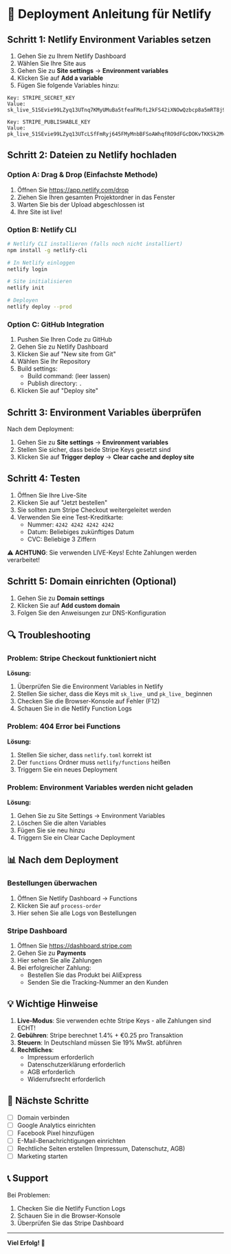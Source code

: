 # 🚀 Deployment Anleitung für Netlify

## Schritt 1: Netlify Environment Variables setzen

1. Gehen Sie zu Ihrem Netlify Dashboard
2. Wählen Sie Ihre Site aus
3. Gehen Sie zu **Site settings** → **Environment variables**
4. Klicken Sie auf **Add a variable**
5. Fügen Sie folgende Variables hinzu:

```
Key: STRIPE_SECRET_KEY
Value: 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
```

```
Key: STRIPE_PUBLISHABLE_KEY  
Value: pk_live_51SEvie99LZyq13UTcLSfFmRyj645FMyMnbBFSoAWhqfRO9dFGcDOKvTKKSk2MvYOEfgY5ESBaZCN0raZC3IYQHqE00lETa6zjs
```

## Schritt 2: Dateien zu Netlify hochladen

### Option A: Drag & Drop (Einfachste Methode)

1. Öffnen Sie https://app.netlify.com/drop
2. Ziehen Sie Ihren gesamten Projektordner in das Fenster
3. Warten Sie bis der Upload abgeschlossen ist
4. Ihre Site ist live!

### Option B: Netlify CLI

```bash
# Netlify CLI installieren (falls noch nicht installiert)
npm install -g netlify-cli

# In Netlify einloggen
netlify login

# Site initialisieren
netlify init

# Deployen
netlify deploy --prod
```

### Option C: GitHub Integration

1. Pushen Sie Ihren Code zu GitHub
2. Gehen Sie zu Netlify Dashboard
3. Klicken Sie auf "New site from Git"
4. Wählen Sie Ihr Repository
5. Build settings:
   - Build command: (leer lassen)
   - Publish directory: `.`
6. Klicken Sie auf "Deploy site"

## Schritt 3: Environment Variables überprüfen

Nach dem Deployment:

1. Gehen Sie zu **Site settings** → **Environment variables**
2. Stellen Sie sicher, dass beide Stripe Keys gesetzt sind
3. Klicken Sie auf **Trigger deploy** → **Clear cache and deploy site**

## Schritt 4: Testen

1. Öffnen Sie Ihre Live-Site
2. Klicken Sie auf "Jetzt bestellen"
3. Sie sollten zum Stripe Checkout weitergeleitet werden
4. Verwenden Sie eine Test-Kreditkarte:
   - Nummer: `4242 4242 4242 4242`
   - Datum: Beliebiges zukünftiges Datum
   - CVC: Beliebige 3 Ziffern

⚠️ **ACHTUNG**: Sie verwenden LIVE-Keys! Echte Zahlungen werden verarbeitet!

## Schritt 5: Domain einrichten (Optional)

1. Gehen Sie zu **Domain settings**
2. Klicken Sie auf **Add custom domain**
3. Folgen Sie den Anweisungen zur DNS-Konfiguration

## 🔍 Troubleshooting

### Problem: Stripe Checkout funktioniert nicht

**Lösung:**
1. Überprüfen Sie die Environment Variables in Netlify
2. Stellen Sie sicher, dass die Keys mit `sk_live_` und `pk_live_` beginnen
3. Checken Sie die Browser-Konsole auf Fehler (F12)
4. Schauen Sie in die Netlify Function Logs

### Problem: 404 Error bei Functions

**Lösung:**
1. Stellen Sie sicher, dass `netlify.toml` korrekt ist
2. Der `functions` Ordner muss `netlify/functions` heißen
3. Triggern Sie ein neues Deployment

### Problem: Environment Variables werden nicht geladen

**Lösung:**
1. Gehen Sie zu Site Settings → Environment Variables
2. Löschen Sie die alten Variables
3. Fügen Sie sie neu hinzu
4. Triggern Sie ein Clear Cache Deployment

## 📊 Nach dem Deployment

### Bestellungen überwachen

1. Öffnen Sie Netlify Dashboard → Functions
2. Klicken Sie auf `process-order`
3. Hier sehen Sie alle Logs von Bestellungen

### Stripe Dashboard

1. Öffnen Sie https://dashboard.stripe.com
2. Gehen Sie zu **Payments**
3. Hier sehen Sie alle Zahlungen
4. Bei erfolgreicher Zahlung:
   - Bestellen Sie das Produkt bei AliExpress
   - Senden Sie die Tracking-Nummer an den Kunden

## 💡 Wichtige Hinweise

1. **Live-Modus**: Sie verwenden echte Stripe Keys - alle Zahlungen sind ECHT!
2. **Gebühren**: Stripe berechnet 1.4% + €0.25 pro Transaktion
3. **Steuern**: In Deutschland müssen Sie 19% MwSt. abführen
4. **Rechtliches**: 
   - Impressum erforderlich
   - Datenschutzerklärung erforderlich
   - AGB erforderlich
   - Widerrufsrecht erforderlich

## 🎯 Nächste Schritte

- [ ] Domain verbinden
- [ ] Google Analytics einrichten
- [ ] Facebook Pixel hinzufügen
- [ ] E-Mail-Benachrichtigungen einrichten
- [ ] Rechtliche Seiten erstellen (Impressum, Datenschutz, AGB)
- [ ] Marketing starten

## 📞 Support

Bei Problemen:
1. Checken Sie die Netlify Function Logs
2. Schauen Sie in die Browser-Konsole
3. Überprüfen Sie das Stripe Dashboard

---

**Viel Erfolg! 🚀**
